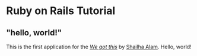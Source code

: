 # Ruby on Rails Tutorial

## "hello, world!"

This is the first application for the
[*We got this*](https://www.railstutorial.org/)
by [Shailha Alam](https://www.michaelhartl.com/). Hello, world!
